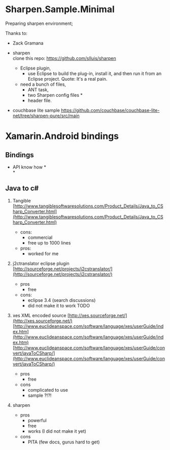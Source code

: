 # Sharpen.Sample.Minimal

Preparing sharpen environment;

Thanks to:

*	Zack Gramana




*	sharpen		
	clone this repo: https://github.com/slluis/sharpen
	*	Eclipse plugin, 
		*	use Eclipse to build the plug-in, install it, and then run it from an Eclipse project. 
			Quote: It's a real pain.
	*	need a bunch of files, 
		*	ANT task, 
		*	two Sharpen config files
			*	
		*	header file. 
*	couchbase lite sample
	https://github.com/couchbase/couchbase-lite-net/tree/sharpen-pure/src/main

	
	
# Xamarin.Android bindings

## Bindings

*	API know how
	*	
	*

## Java to c#

1.	Tangible		
	[http://www.tangiblesoftwaresolutions.com/Product_Details/Java_to_CSharp_Converter.html](http://www.tangiblesoftwaresolutions.com/Product_Details/Java_to_CSharp_Converter.html)		
	*	cons:
		*	commercial
		*	free up to 1000 lines
	*	pros:
		* worked for me
2.	j2ctranslator eclipse plugin
	[http://sourceforge.net/projects/j2cstranslator/](http://sourceforge.net/projects/j2cstranslator/)		
	*	pros
		* free
	*	cons:
		*	eclipse 3.4 (search discussions)
		*	did not make it to work TODO
3.	xes XML encoded source
	[http://xes.sourceforge.net/](http://xes.sourceforge.net/)
	[http://www.euclideanspace.com/software/language/xes/userGuide/index.htm](http://www.euclideanspace.com/software/language/xes/userGuide/index.htm)
	[http://www.euclideanspace.com/software/language/xes/userGuide/convert/javaToCSharp/](http://www.euclideanspace.com/software/language/xes/userGuide/convert/javaToCSharp/)
	*	pros
		*	free
	*	cons
		*	complicated to use
		*	sample ?!?!

4.	sharpen
	*	pros
		*	powerful
		*	free
		*	works (I did not make it yet)
	*	cons
		*	PITA (few docs, gurus hard to get)
		
	